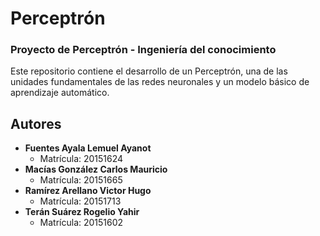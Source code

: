 # Perceptrón

### Proyecto de Perceptrón - Ingeniería del conocimiento

Este repositorio contiene el desarrollo de un Perceptrón, una de las unidades fundamentales de las redes neuronales y un modelo básico de aprendizaje automático.

## Autores

- **Fuentes Ayala Lemuel Ayanot**
  - Matrícula: 20151624
- **Macías González Carlos Mauricio**
  - Matrícula: 20151665
- **Ramírez Arellano Victor Hugo**
  - Matrícula: 20151713
- **Terán Suárez Rogelio Yahir**
  - Matrícula: 20151602
